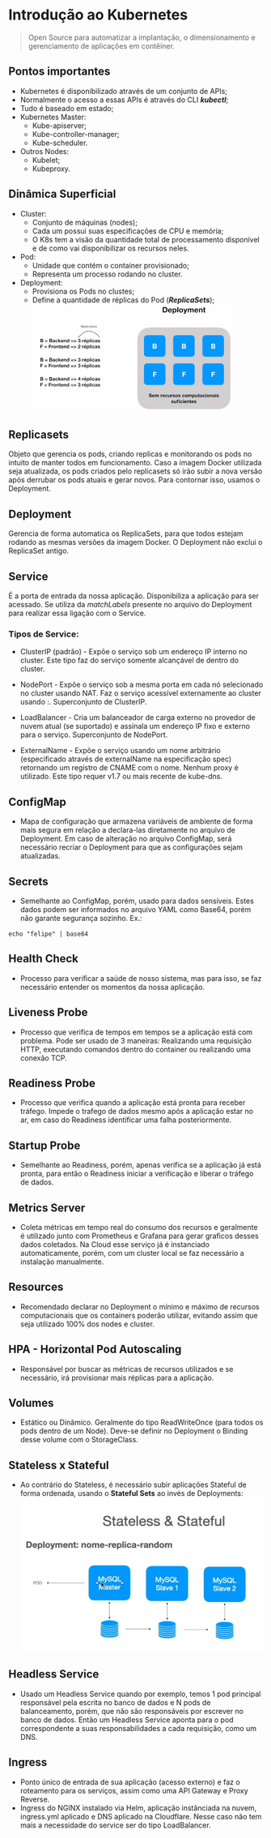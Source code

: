 # **Introdução ao Kubernetes**
> Open Source para automatizar a implantação, o dimensionamento e gerenciamento de aplicações em contêiner.

## Pontos importantes
- Kubernetes é disponibilizado através de um conjunto de APIs;
- Normalmente o acesso a essas APIs é através do CLI ***kubectl***;
- Tudo é baseado em estado;
- Kubernetes Master:
    - Kube-apiserver;
    - Kube-controller-manager;
    - Kube-scheduler.
- Outros Nodes:
    - Kubelet;
    - Kubeproxy.

## Dinâmica Superficial

-  Cluster:
    - Conjunto de máquinas (nodes);
    - Cada um possui suas especificações de CPU e memória;
    - O K8s tem a visão da quantidade total de processamento disponível e de como vai disponibilizar os recursos neles.
- Pod:
    - Unidade que contém o container provisionado;
    - Representa um processo rodando no cluster.
- Deployment:
    - Provisiona os Pods no clustes;
    - Define a quantidade de réplicas do Pod (***ReplicaSets***);
![Deployments](../assets/k8s-deployment.png)

## Replicasets
Objeto que gerencia os pods, criando replicas e monitorando os pods no intuito de manter todos em funcionamento.
Caso a imagem Docker utilizada seja atualizada, os pods criados pelo replicasets só irão subir a nova versão após derrubar os pods atuais e gerar novos. Para contornar isso, usamos o Deployment.

## Deployment
Gerencia de forma automatica os ReplicaSets, para que todos estejam rodando as mesmas versões da imagem Docker. O Deployment não exclui o ReplicaSet antigo.

## Service
É a porta de entrada da nossa aplicação. Disponibiliza a aplicação para ser acessado.
Se utiliza da *matchLabels* presente no arquivo do Deployment para realizar essa ligação com o Service.

### Tipos de Service:
- ClusterIP (padrão) - Expõe o serviço sob um endereço IP interno no cluster. Este tipo faz do serviço somente alcançável de dentro do cluster.

- NodePort - Expõe o serviço sob a mesma porta em cada nó selecionado no cluster usando NAT. Faz o serviço acessível externamente ao cluster usando <NodeIP>:<NodePort>. Superconjunto de ClusterIP.

- LoadBalancer - Cria um balanceador de carga externo no provedor de nuvem atual (se suportado) e assinala um endereço IP fixo e externo para o serviço. Superconjunto de NodePort.

- ExternalName - Expõe o serviço usando um nome arbitrário (especificado através de externalName na especificação spec) retornando um registro de CNAME com o nome. Nenhum proxy é utilizado. Este tipo requer v1.7 ou mais recente de kube-dns.

## ConfigMap
- Mapa de configuração que armazena variáveis de ambiente de forma mais segura em relação a declara-las diretamente no arquivo de Deployment. Em caso de alteração no arquivo ConfigMap, será necessário recriar o Deployment para que as configurações sejam atualizadas.

## Secrets
- Semelhante ao ConfigMap, porém, usado para dados sensíveis. Estes dados podem ser informados no arquivo YAML como Base64, porém não garante segurança sozinho. Ex.:
```
echo "felipe" | base64
```

## Health Check
- Processo para verificar a saúde de nosso sistema, mas para isso, se faz necessário entender os momentos da nossa aplicação.

## Liveness Probe
- Processo que verifica de tempos em tempos se a aplicação está com problema. Pode ser usado de 3 maneiras: Realizando uma requisição HTTP, executando comandos dentro do container ou realizando uma conexão TCP.

## Readiness Probe
- Processo que verifica quando a aplicação está pronta para receber tráfego. Impede o trafego de dados mesmo após a aplicação estar no ar, em caso do Readiness identificar uma falha posteriormente.

## Startup Probe
- Semelhante ao Readiness, porém, apenas verifica se a aplicação já está pronta, para então o Readiness iniciar a verificação e liberar o tráfego de dados.

## Metrics Server
- Coleta métricas em tempo real do consumo dos recursos e geralmente é utilizado junto com Prometheus e Grafana para gerar graficos desses dados coletados. Na Cloud esse serviço já é instanciado automaticamente, porém, com um cluster local se faz necessário a instalação manualmente.

## Resources
- Recomendado declarar no Deployment o mínimo e máximo de recursos computacionais que os containers poderão utilizar, evitando assim que seja utilizado 100% dos nodes e cluster.

## HPA - Horizontal Pod Autoscaling
- Responsável por buscar as métricas de recursos utilizados e se necessário, irá provisionar mais réplicas para a aplicação.

## Volumes
- Estático ou Dinâmico. Geralmente do tipo ReadWriteOnce (para todos os pods dentro de um Node). Deve-se definir no Deployment o Binding desse volume com o StorageClass.

## Stateless x Stateful
- Ao contrário do Stateless, é necessário subir aplicações Stateful de forma ordenada, usando o **Stateful Sets** ao invés de Deployments:
![Stateless x Stateful](../assets/stateless-stateful.png)

## Headless Service
- Usado um Headless Service quando por exemplo, temos 1 pod principal responsável pela escrita no banco de dados e N pods de balanceamento, porém, que não são responsáveis por escrever no banco de dados. Então um Headless Service aponta para o pod correspondente a suas responsabilidades a cada requisição, como um DNS.

## Ingress
- Ponto único de entrada de sua aplicação (acesso externo) e faz o roteamento para os serviços, assim como uma API Gateway e Proxy Reverse.
- Ingress do NGINX instalado via Helm, aplicação instânciada na nuvem, ingress.yml aplicado e DNS aplicado na Cloudflare. Nesse caso não tem mais a necessidade do service ser do tipo LoadBalancer.